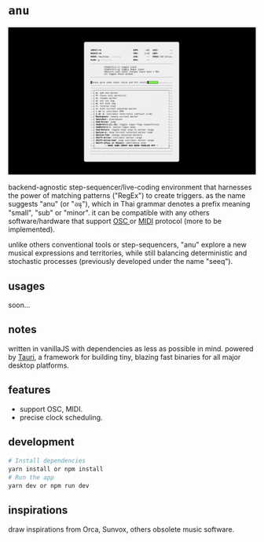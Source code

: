 # `anu`

<img src="./src/media/images/ss.png"/>

backend-agnostic step-sequencer/live-coding environment that harnesses the power of matching patterns ("RegEx") to create triggers. as the name suggests "anu" (or "อนุ"), which in Thai grammar denotes a prefix meaning "small", "sub" or "minor". it can be compatible with any others software/hardware that support [ OSC ](https://en.wikipedia.org/wiki/Open_Sound_Control) or [MIDI](https://en.wikipedia.org/wiki/MIDI) protocol (more to be implemented).
 
unlike others conventional tools or step-sequencers, "anu" explore a new musical expressions and territories, while still balancing deterministic and stochastic processes (previously developed under the name "seeq").

## usages
soon...

## notes
written in vanillaJS with dependencies as less as possible in mind. powered by [Tauri](https://tauri.app/), a framework for building tiny, blazing fast binaries for all major desktop platforms.

## features
- support OSC, MIDI.
- precise clock scheduling.

## development

```bash
# Install dependencies
yarn install or npm install
# Run the app
yarn dev or npm run dev
```

## inspirations
draw inspirations from Orca, Sunvox, others obsolete music software.
